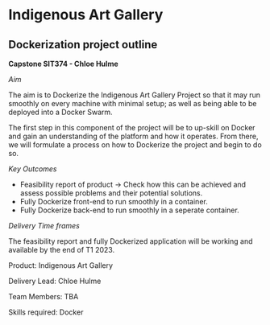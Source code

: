 # Indigenous Art Gallery

## Dockerization project outline

**Capstone SIT374 - Chloe Hulme**

_Aim_

The aim is to Dockerize the Indigenous Art Gallery Project so that it may run smoothly on every
machine with minimal setup; as well as being able to be deployed into a Docker Swarm.

The first step in this component of the project will be to up-skill on Docker and gain an
understanding of the platform and how it operates. From there, we will formulate a process on how to
Dockerize the project and begin to do so.

_Key Outcomes_

- Feasibility report of product -> Check how this can be achieved and assess possible problems and
  their potential solutions.
- Fully Dockerize front-end to run smoothly in a container.
- Fully Dockerize back-end to run smoothly in a seperate container.

_Delivery Time frames_

The feasibility report and fully Dockerized application will be working and available by the end of
T1 2023.

Product: Indigenous Art Gallery

Delivery Lead: Chloe Hulme

Team Members: TBA

Skills required: Docker
